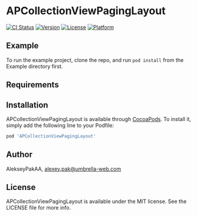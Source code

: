 # APCollectionViewPagingLayout

[![CI Status](https://img.shields.io/travis/AlekseyPakAA/APCollectionViewPagingLayout.svg?style=flat)](https://travis-ci.org/AlekseyPakAA/APCollectionViewPagingLayout)
[![Version](https://img.shields.io/cocoapods/v/APCollectionViewPagingLayout.svg?style=flat)](https://cocoapods.org/pods/APCollectionViewPagingLayout)
[![License](https://img.shields.io/cocoapods/l/APCollectionViewPagingLayout.svg?style=flat)](https://cocoapods.org/pods/APCollectionViewPagingLayout)
[![Platform](https://img.shields.io/cocoapods/p/APCollectionViewPagingLayout.svg?style=flat)](https://cocoapods.org/pods/APCollectionViewPagingLayout)

## Example

To run the example project, clone the repo, and run `pod install` from the Example directory first.

## Requirements

## Installation

APCollectionViewPagingLayout is available through [CocoaPods](https://cocoapods.org). To install
it, simply add the following line to your Podfile:

```ruby
pod 'APCollectionViewPagingLayout'
```

## Author

AlekseyPakAA, alexey.pak@umbrella-web.com

## License

APCollectionViewPagingLayout is available under the MIT license. See the LICENSE file for more info.
